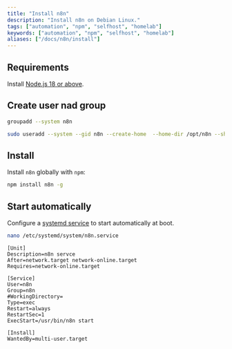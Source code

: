 ```yaml
---
title: "Install n8n"
description: "Install n8n on Debian Linux."
tags: ["automation", "npm", "selfhost", "homelab"]
keywords: ["automation", "npm", "selfhost", "homelab"]
aliases: ["/docs/n8n/install"]
---
```


## Requirements

Install [Node.js 18 or above](../nodejs/install.md).

## Create user nad group

```bash
groupadd --system n8n
```

```bash
sudo useradd --system --gid n8n --create-home  --home-dir /opt/n8n --shell /usr/sbin/nologin n8n
```

## Install

Install `n8n` globally with `npm`:

```bash
npm install n8n -g
```

## Start automatically

Configure a [systemd service](../systemd/service-unit-configuration/install.en.md) to start automatically at boot.

```bash
nano /etc/systemd/system/n8n.service
```

```systemd
[Unit]
Description=n8n servce
After=network.target network-online.target
Requires=network-online.target

[Service]
User=n8n
Group=n8n
#WorkingDirectory=
Type=exec
Restart=always
RestartSec=1
ExecStart=/usr/bin/n8n start

[Install]
WantedBy=multi-user.target
```